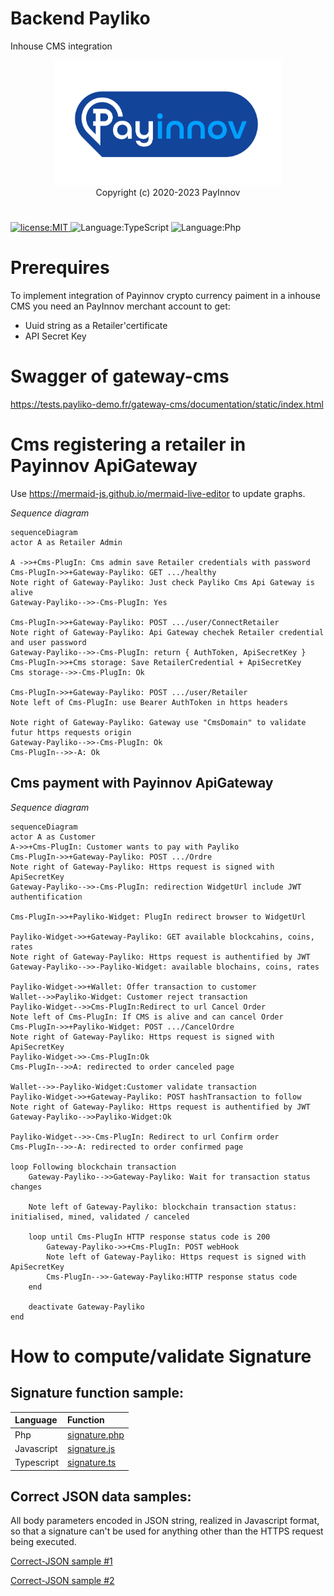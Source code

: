 # Backend Payliko
Inhouse CMS integration

<p align="center">
<img
    alt="PayInnov"
    src="./assets/logo.svg"
    height="200"
/><br>
Copyright (c) 2020-2023 PayInnov
</p>

#

<p>
  <a href="./LICENSE">
      <img
        alt="license:MIT"
        src="https://img.shields.io/badge/License-MIT-blue"
      />
  </a>
  <img
      alt="Language:TypeScript"
      src="https://img.shields.io/badge/Language-TypeScript-purple"
  />
  <img
      alt="Language:Php"
      src="https://img.shields.io/badge/Language-PHP-purple"
  />
</p>
</p>

# Prerequires

To implement integration of Payinnov crypto currency paiment in a inhouse CMS you need an PayInnov merchant account to get:
 - Uuid string as a Retailer'certificate
 - API Secret Key

 # Swagger of gateway-cms

 https://tests.payliko-demo.fr/gateway-cms/documentation/static/index.html

 # Cms registering a retailer in Payinnov ApiGateway

Use https://mermaid-js.github.io/mermaid-live-editor to update graphs.

*Sequence diagram*

```mermaid
sequenceDiagram
actor A as Retailer Admin

A ->>+Cms-PlugIn: Cms admin save Retailer credentials with password
Cms-PlugIn->>+Gateway-Payliko: GET .../healthy
Note right of Gateway-Payliko: Just check Payliko Cms Api Gateway is alive
Gateway-Payliko-->>-Cms-PlugIn: Yes

Cms-PlugIn->>+Gateway-Payliko: POST .../user/ConnectRetailer
Note right of Gateway-Payliko: Api Gateway chechek Retailer credential and user password
Gateway-Payliko-->>-Cms-PlugIn: return { AuthToken, ApiSecretKey }
Cms-PlugIn->>+Cms storage: Save RetailerCredential + ApiSecretKey
Cms storage-->>-Cms-PlugIn: Ok

Cms-PlugIn->>+Gateway-Payliko: POST .../user/Retailer
Note left of Cms-PlugIn: use Bearer AuthToken in https headers

Note right of Gateway-Payliko: Gateway use "CmsDomain" to validate futur https requests origin
Gateway-Payliko-->>-Cms-PlugIn: Ok
Cms-PlugIn-->>-A: Ok
```
## Cms payment with Payinnov ApiGateway

*Sequence diagram*

```mermaid
sequenceDiagram
actor A as Customer
A->>+Cms-PlugIn: Customer wants to pay with Payliko 
Cms-PlugIn->>+Gateway-Payliko: POST .../Ordre
Note right of Gateway-Payliko: Https request is signed with ApiSecretKey
Gateway-Payliko-->>-Cms-PlugIn: redirection WidgetUrl include JWT authentification

Cms-PlugIn->>+Payliko-Widget: PlugIn redirect browser to WidgetUrl 

Payliko-Widget->>+Gateway-Payliko: GET available blockcahins, coins, rates
Note right of Gateway-Payliko: Https request is authentified by JWT
Gateway-Payliko-->>-Payliko-Widget: available blochains, coins, rates

Payliko-Widget->>+Wallet: Offer transaction to customer
Wallet-->>Payliko-Widget: Customer reject transaction
Payliko-Widget-->>Cms-PlugIn:Redirect to url Cancel Order
Note left of Cms-PlugIn: If CMS is alive and can cancel Order
Cms-PlugIn->>+Payliko-Widget: POST .../CancelOrdre
Note right of Gateway-Payliko: Https request is signed with ApiSecretKey
Payliko-Widget->>-Cms-PlugIn:Ok
Cms-PlugIn-->>A: redirected to order canceled page

Wallet-->>-Payliko-Widget:Customer validate transaction
Payliko-Widget->>+Gateway-Payliko: POST hashTransaction to follow
Note right of Gateway-Payliko: Https request is authentified by JWT
Gateway-Payliko-->>Payliko-Widget:Ok

Payliko-Widget-->>-Cms-PlugIn: Redirect to url Confirm order
Cms-PlugIn-->>-A: redirected to order confirmed page

loop Following blockchain transaction
    Gateway-Payliko-->>Gateway-Payliko: Wait for transaction status changes

    Note left of Gateway-Payliko: blockchain transaction status: initialised, mined, validated / canceled

    loop until Cms-PlugIn HTTP response status code is 200
        Gateway-Payliko->>+Cms-PlugIn: POST webHook
        Note left of Gateway-Payliko: Https request is signed with ApiSecretKey
        Cms-PlugIn-->>-Gateway-Payliko:HTTP response status code
    end

    deactivate Gateway-Payliko
end
```

# How to compute/validate Signature

## Signature function sample:

| Language | Function |
| :------- | :------ |
| Php | <a href="./src/Php/signature.php"> signature.php</a> |
| Javascript | <a href="./src/Js/signature.js"> signature.js</a> |
| Typescript | <a href="./src/Ts/signature.ts"> signature.ts</a> |

## Correct JSON data samples:

All body parameters encoded in JSON string, realized in Javascript format, so that a signature can't be used for anything other than the HTTPS request being executed.

<a href="./data/correct-JSON.stringify-1.json">Correct-JSON sample #1</a>

<a href="./data/correct-JSON.stringify-2.json">Correct-JSON sample #2</a> 
